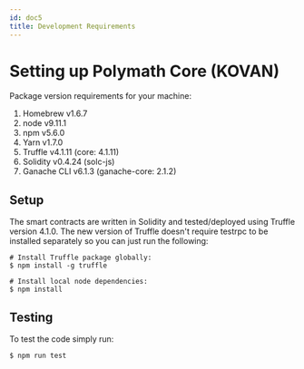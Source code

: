 ```yaml
---
id: doc5
title: Development Requirements
---
```


# Setting up Polymath Core (KOVAN)

Package version requirements for your machine:

1. Homebrew v1.6.7
2. node v9.11.1
3. npm v5.6.0
4. Yarn v1.7.0
5. Truffle v4.1.11 (core: 4.1.11)
6. Solidity v0.4.24 (solc-js)
7. Ganache CLI v6.1.3 (ganache-core: 2.1.2)


## Setup

The smart contracts are written in Solidity and tested/deployed using Truffle version 4.1.0. The new version of Truffle doesn't require testrpc to be installed separately so you can just run the following:

```
# Install Truffle package globally:
$ npm install -g truffle
```

```
# Install local node dependencies:
$ npm install
```
## Testing
To test the code simply run:
```
$ npm run test
```